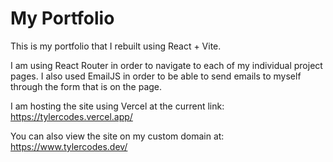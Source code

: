 # My Portfolio

This is my portfolio that I rebuilt using React + Vite.

I am using React Router in order to navigate to each of my individual project pages. I also used EmailJS in order to be able to send emails to myself through the form that is on the page.

I am hosting the site using Vercel at the current link: https://tylercodes.vercel.app/

You can also view the site on my custom domain at: https://www.tylercodes.dev/
